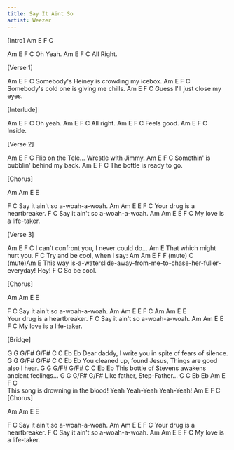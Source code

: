 ```yaml
---
title: Say It Aint So
artist: Weezer
---
```


[Intro] Am E F C

Am E F C
Oh Yeah.
Am E F C
All Right.

[Verse 1]

Am         E        F            C
Somebody's Heiney is crowding my icebox.
Am         E           F         C
Somebody's cold one is giving me chills.
Am             E         F       C
Guess I'll just close my eyes.

[Interlude]


Am E F C
Oh yeah.
Am E F C
All right.
Am E F C
Feels good.
Am E F C
Inside.

[Verse 2]

Am         E        F            C
Flip on the Tele... Wrestle with Jimmy.
Am           E        F         C
Somethin' is bubblin' behind my back.
Am            E        F        C
The bottle is ready to go.


[Chorus]

Am Am E E

F            C
Say it ain't so a-woah-a-woah.
Am Am   E E   F        C
Your drug is a heartbreaker.
F            C
Say it ain't so a-woah-a-woah.
Am Am   E E    F        C
My love is a life-taker.

[Verse 3]

Am         E        F         C
I can't confront you, I never could do...
Am               E
That which might hurt you.
F          C
Try and be cool, when I say:
Am Am E        F F        (mute)    C                 
   (mute)Am   E
This way is-a-waterslide-away-from-me-to-chase-her-fuller-everyday! Hey!
      F    C
So be cool.

[Chorus]

Am Am  E  E

F            C
Say it ain't so a-woah-a-woah.
Am Am   E E    F        C     Am Am  E  E  
Your drug is a heartbreaker.
F            C
Say it ain't so a-woah-a-woah.
Am Am   E E    F        C
My love is a life-taker.

[Bridge]

G G     G/F# G/F#      C C         Eb Eb
Dear daddy, I write you in spite of fears of silence.
G G           G/F# G/F#        C C       Eb Eb
You cleaned up, found Jesus, Things are good also I hear.
G G      G/F# G/F#    C C      Eb Eb
This bottle of Stevens awakens ancient feelings...
G G           G/F# G/F#
Like father, Step-Father...
C C          Eb Eb          Am    E      F        C            
This song is drowning in the blood! Yeah Yeah-Yeah Yeah-Yeah!
Am    E    F   C
[Chorus]

Am Am  E  E

F            C
Say it ain't so a-woah-a-woah.
Am Am   E E    F        C
Your drug is a heartbreaker.
F            C
Say it ain't so a-woah-a-woah.
Am Am   E E    F        C
My love is a life-taker.

